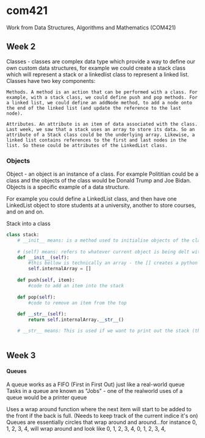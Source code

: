 # com421
Work from Data Structures, Algorithms and Mathematics (COM421)

## Week 2

Classes - classes are complex data type which provide a way to define our own custom data structures, for example we could create a stack class which will represent a stack or a linkedlist class to represent a linked list. Classes have two key components:

    Methods. A method is an action that can be performed with a class. For example, with a stack class, we could define push and pop methods. For a linked list, we could define an addNode method, to add a node onto the end of the linked list (and update the reference to the last node).

    Attributes. An attribute is an item of data associated with the class. Last week, we saw that a stack uses an array to store its data. So an attribute of a Stack class could be the underlying array. Likewise, a linked list contains references to the first and last nodes in the list. So these could be attributes of the LinkedList class.

### Objects

Object - an object is an instance of a class. For example Polititian could be a class and the objects of the class would be Donald Trump and Joe Bidan. Objects is a specific example of a data structure.


For example you could define a LinkedList class, and then have one LinkedList object to store students at a university, another to store courses, and on and on.

Stack into a class

```python
class stack:
    # __init__ means: is a method used to initialise objects of the class. When creating a class we need to initialise objects of it in some way. sets the internalArray to a blank array ready to start pushing things onto it
    
    # (self) means: refers to whatever current object is being delt with. when we call a method or create an object we can access that object (the current object) through this self paramiter
    def __init__(self):
        #this bellow is technically an array - the [] creates a python list (it is more flexible than an array) FOR THE EXERCISE WE DONT WANT IT TOO COMPLEX
        self.internalArray = []
    
    def push(self, item):
        #code to add an item into the stack
        
    def pop(self):
        #code to remove an item from the top
        
    def __str__(self):
        return self.internalArray.__str__()

    # __str__ means: This is used if we want to print out the stack (the class), if we create an object and print it by default nothing will happen besides memory printed. to actually have something printed we need to have a __str__ method to define how its printed. when this is printed we want to return to the outside the internalArray of the stack
        
```

## Week 3

#### Queues

A queue works as a FIFO (First in First Out) just like a real-world queue
Tasks in a queue are known as "Jobs" - one of the realworld uses of a queue would be a printer queue

Uses a wrap around function where the next item will start to be added to the front if the back is full. (Needs to keep track of the current indice it's on) Queues are essentially circles that wrap around and around...for instance 0, 1, 2, 3, 4, will wrap around and look like 
0, 1, 2, 3, 4, 0, 1, 2, 3, 4,